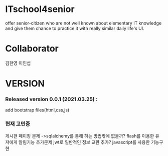 # ITschool4senior

offer senior-citizen who are not well known about elementary IT knowledge and give them chance to practice it with really similar daily life's UI.

# Collaborator
김한영
이인섭

# VERSION

### Released version 0.0.1 (2021.03.25) :

  add bootstrap files(html,css,js)
  
### 현재 고민중
게시판 페이징 문제 ->sqlalchemy를 통해 하는 방법밖에 없을까?
flash를 이용한 유저에게 알림기능 추가문제
jwt로 일반적인 정보 교환 추가?
javascript를 사용한 기능구현 
